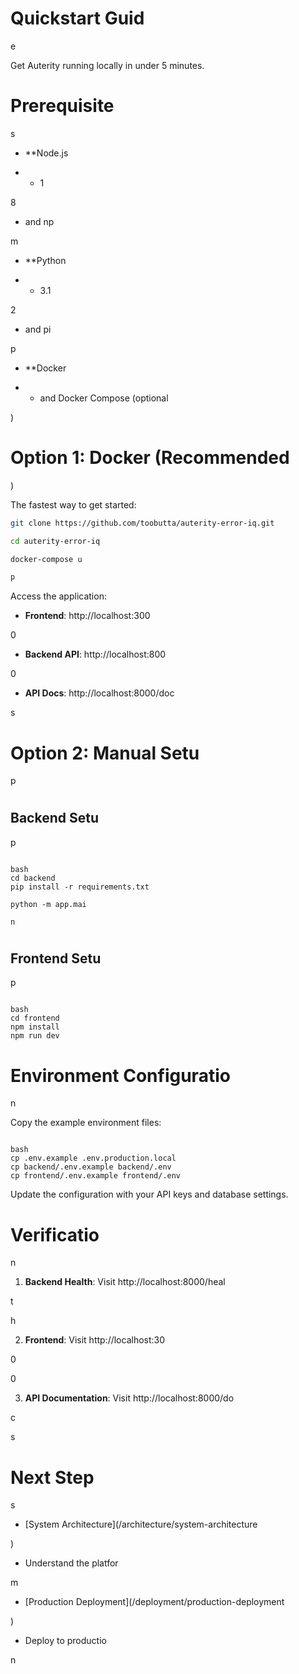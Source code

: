 

# Quickstart Guid

e

Get Auterity running locally in under 5 minutes.

#

# Prerequisite

s

- **Node.js

* * 1

8

+ and np

m

- **Python

* * 3.1

2

+ and pi

p

- **Docker

* * and Docker Compose (optional

)

#

# Option 1: Docker (Recommended

)

The fastest way to get started:

```bash
git clone https://github.com/toobutta/auterity-error-iq.git

cd auterity-error-iq

docker-compose u

p

```

Access the application:

- **Frontend**: http://localhost:300

0

- **Backend API**: http://localhost:800

0

- **API Docs**: http://localhost:8000/doc

s

#

# Option 2: Manual Setu

p

#

## Backend Setu

p

```

bash
cd backend
pip install -r requirements.txt

python -m app.mai

n

```

#

## Frontend Setu

p

```

bash
cd frontend
npm install
npm run dev

```

#

# Environment Configuratio

n

Copy the example environment files:

```

bash
cp .env.example .env.production.local
cp backend/.env.example backend/.env
cp frontend/.env.example frontend/.env

```

Update the configuration with your API keys and database settings.

#

# Verificatio

n

1. **Backend Health**: Visit http://localhost:8000/heal

t

h

2. **Frontend**: Visit http://localhost:30

0

0

3. **API Documentation**: Visit http://localhost:8000/do

c

s

#

# Next Step

s

- [System Architecture](/architecture/system-architecture

)

 - Understand the platfor

m

- [Production Deployment](/deployment/production-deployment

)

 - Deploy to productio

n
